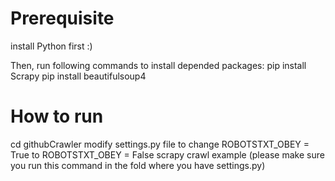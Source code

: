 # Prerequisite 
install Python first :)

Then, run following commands to install depended packages:
 pip install Scrapy
 pip install beautifulsoup4

# How to run
cd githubCrawler 
modify settings.py file to change ROBOTSTXT_OBEY = True to ROBOTSTXT_OBEY = False
scrapy crawl example (please make sure you run this command in the fold where you have settings.py)


